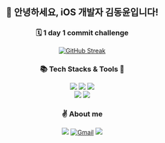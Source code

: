 <div align="center">

## 👋 안녕하세요, iOS 개발자 김동윤입니다!

### 🗓 1 day 1 commit challenge
[![GitHub Streak](https://streak-stats.demolab.com/?user=drew105&)](https://git.io/streak-stats)

### 📚 Tech Stacks & Tools 🔨
<img src="https://img.shields.io/badge/iOS-000000?style=round-square&logo=iOS&logoColor=white"/> <img src="https://img.shields.io/badge/Swift-F05138?style=round-square&logo=Swift&logoColor=white"/> <img src="https://img.shields.io/badge/Firebase-FFCA28?style=round-square&logo=Firebase&logoColor=white"/>
<br>
<img src="https://img.shields.io/badge/Xcode-147EFB?style=round-square&logo=Xcode&logoColor=white"/> <img src="https://img.shields.io/badge/Figma-512BD4?style=round-square&logo=Figma&logoColor=white"/>

### ✌️ About me
<a href="https://www.instagram.com/drew.105/" target="_blank"><img src="https://img.shields.io/badge/Instagram-E4405F?style=flat&logo=Instagram&logoColor=white"/></a>
[![Gmail](https://img.shields.io/badge/-Gmail-c14438?style=flat&logo=Gmail&logoColor=white)](mailto:dongyoon.dev@gmail.com)
<a href="https://hungry-random-aa3.notion.site/Portfolio-4adb28e9de3749b2b725a1591d850d3a" target="_blank"><img src="https://img.shields.io/badge/Portfolio-FFFFFF?style=round-square&logo=Notion&logoColor=black"/></a> 

